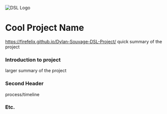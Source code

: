 ![DSL Logo][dsllogo]


# Cool Project Name
https://firefelix.github.io/Dylan-Souvage-DSL-Project/
quick summary of the project

### Introduction to project
larger summary of the project

### Second Header
process/timeline


### Etc.
 
 
 









<!--- Please use reference style images so that it is easier to update pictures later --->

[dsllogo]: dsl_logo.png
